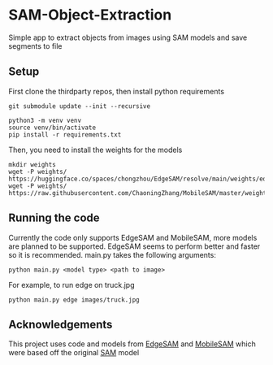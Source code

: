# SAM-Object-Extraction

Simple app to extract objects from images using SAM models and save segments to file

## Setup
First clone the thirdparty repos, then install python requirements
```shell
git submodule update --init --recursive

python3 -m venv venv
source venv/bin/activate
pip install -r requirements.txt
```

Then, you need to install the weights for the models
```shell
mkdir weights
wget -P weights/ https://huggingface.co/spaces/chongzhou/EdgeSAM/resolve/main/weights/edge_sam_3x.pth
wget -P weights/ https://raw.githubusercontent.com/ChaoningZhang/MobileSAM/master/weights/mobile_sam.pt
```

## Running the code
Currently the code only supports EdgeSAM and MobileSAM, more models are planned to be supported. EdgeSAM seems to perform better and faster so it is recommended. main.py takes the following arguments:

`python main.py <model type> <path to image>`

For example, to run edge on truck.jpg

`python main.py edge images/truck.jpg`

## Acknowledgements
This project uses code and models from [EdgeSAM](https://github.com/chongzhou96/EdgeSAM) and [MobileSAM](https://github.com/ChaoningZhang/MobileSAM) which were based off the original [SAM](https://github.com/facebookresearch/segment-anything) model
